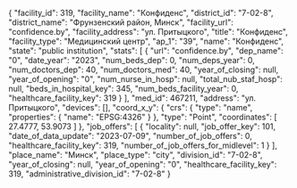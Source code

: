 {
    "facility_id": 319,
    "facility_name": "Конфиденс",
    "district_id": "7-02-8",
    "district_name": "Фрунзенский район, Минск",
    "facility_url": "confidence.by",
    "facility_address": "ул. Притыцкого",
    "title": "Конфиденс",
    "facility_type": "Медицинский центр",
    "ap_1": "39",
    "name": "Конфиденс",
    "state": "public institution",
    "stats": [
        {
            "url": "confidence.by",
            "dep_name": "0",
            "date_year": "2023",
            "num_beds_dep": 0,
            "num_deps_year": 0,
            "num_doctors_dep": 40,
            "num_doctors_med": 40,
            "year_of_closing": null,
            "year_of_opening": "0",
            "num_nurse_in_hosp": null,
            "total_nub_staf_hosp": null,
            "beds_in_hospital_key": 345,
            "num_beds_facility_year": 0,
            "healthcare_facility_key": 319
        }
    ],
    "med_id": 467211,
    "address": "ул. Притыцкого",
    "devices": [],
    "coord_x_y": {
        "crs": {
            "type": "name",
            "properties": {
                "name": "EPSG:4326"
            }
        },
        "type": "Point",
        "coordinates": [
            27.4777,
            53.9073
        ]
    },
    "job_offers": [
        {
            "locality": null,
            "job_offer_key": 101,
            "date_of_data_update": "2023-07-09",
            "number_of_job_offers": 0,
            "healthcare_facility_key": 319,
            "number_of_job_offers_for_midlevel": 1
        }
    ],
    "place_name": "Минск",
    "place_type": "city",
    "division_id": "7-02-8",
    "year_of_closing": null,
    "year_of_opening": "0",
    "healthcare_facility_key": 319,
    "administrative_division_id": "7-02-8"
}